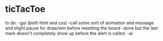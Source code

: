 # ticTacToe

to do:
-gui (both html and css)
-call some sort of animation and message and slight pause for draw/win before resetting the board
-done but the last mark doesn't completely show up before the alert is called.
-ai
